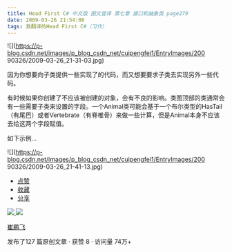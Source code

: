```yaml
---
title: Head First C# 中文版 图文皆译 第七章 接口和抽象类 page279
date: 2009-03-26 21:54:00
tags: 我翻译的Head First C#（习作）
---
```

![](https://p-blog.csdn.net/images/p_blog_csdn_net/cuipengfei1/EntryImages/200
90326/2009-03-26_21-31-03.jpg)

因为你想要向子类提供一些实现了的代码，而又想要要求子类去实现另外一些代码。

  

有时候如果你创建了不应该被创建的对象，会有不良的影响。类图顶部的类通常会有一些需要子类来设置的字段。一个Animal类可能会基于一个布尔类型的HasTail
（有尾巴）或者Vertebrate（有脊椎骨）来做一些计算，但是Animal本身不应该去给这两个字段赋值。

  

如下示例...

  

![](https://p-blog.csdn.net/images/p_blog_csdn_net/cuipengfei1/EntryImages/200
90326/2009-03-26_21-41-13.jpg)

  * [ 点赞  ](javascript:;)
  * [ 收藏  ](javascript:;)
  * [ 分享 ](javascript:;)

[ ![](https://profile.csdnimg.cn/5/2/5/3_cuipengfei1)
![](https://g.csdnimg.cn/static/user-reg-year/1x/11.png)
](https://blog.csdn.net/cuipengfei1)

[ 崔鹏飞 ](https://blog.csdn.net/cuipengfei1)

发布了127 篇原创文章  ·  获赞 8  ·  访问量 74万+

